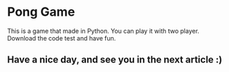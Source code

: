 # Pong Game
This is a game that made in Python. You can play it with two player. Download the code test and have fun.

## Have a nice day, and see you in the next article :)
